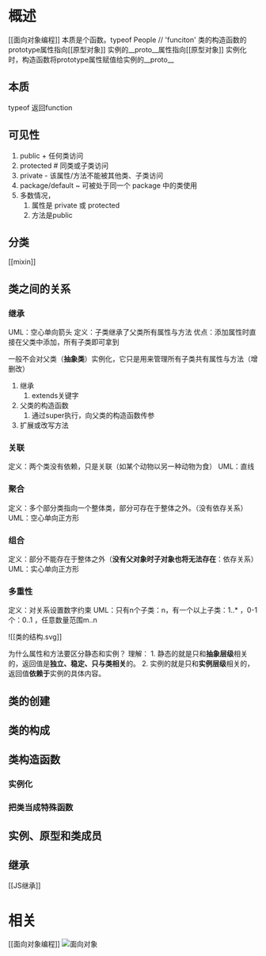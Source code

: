 # 概述
[[面向对象编程]] 
本质是个函数。typeof People // 'funciton'
类的构造函数的prototype属性指向[[原型对象]] 
实例的__proto__属性指向[[原型对象]] 
实例化时，构造函数将prototype属性赋值给实例的__proto__
## 本质
typeof 返回function
## 可见性
1. public + 任何类访问
2. protected # 同类或子类访问
3. private - 该属性/方法不能被其他类、子类访问
4. package/default ~ 可被处于同一个 package 中的类使用
5. 多数情况，
	1. 属性是 private 或 protected
	2. 方法是public
## 分类
[[mixin]] 
## 类之间的关系
### 继承
UML：空心单向箭头
定义：子类继承了父类所有属性与方法
优点：添加属性时直接在父类中添加，所有子类即可拿到

一般不会对父类（**抽象类**）实例化，它只是用来管理所有子类共有属性与方法（增删改）
1. 继承
	1. extends关键字
2. 父类的构造函数
	1. 通过super执行，向父类的构造函数传参
3. 扩展或改写方法
### 关联
定义：两个类没有依赖，只是关联（如某个动物以另一种动物为食）
UML：直线
### 聚合
定义：多个部分类指向一个整体类，部分可存在于整体之外。（没有依存关系）
UML：空心单向正方形
### 组合
定义：部分不能存在于整体之外（**没有父对象时子对象也将无法存在**：依存关系）
UML：实心单向正方形
### 多重性
定义：对关系设置数字约束
UML：只有n个子类：n，有一个以上子类：1..* ，0-1个：0..1 ，任意数量范围m..n

![[类的结构.svg]]

为什么属性和方法要区分静态和实例？
理解：
	1. 静态的就是只和**抽象层级**相关的，返回值是**独立、稳定、只与类相关**的。
	2. 实例的就是只和**实例层级**相关的，返回值**依赖于**实例的具体内容。
## 类的创建
## 类的构成
## 类构造函数
### 实例化
### 把类当成特殊函数
## 实例、原型和类成员
## 继承
[[JS继承]] 
# 相关
[[面向对象编程]]
![面向对象](面向对象.svg) 